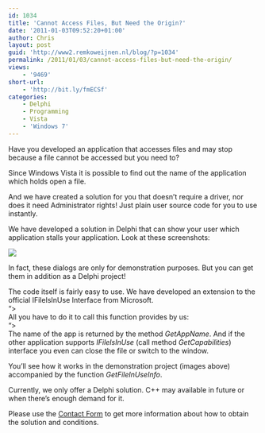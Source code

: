 ```yaml
---
id: 1034
title: 'Cannot Access Files, But Need the Origin?'
date: '2011-01-03T09:52:20+01:00'
author: Chris
layout: post
guid: 'http://www2.remkoweijnen.nl/blog/?p=1034'
permalink: /2011/01/03/cannot-access-files-but-need-the-origin/
views:
    - '9469'
short-url:
    - 'http://bit.ly/fmECSf'
categories:
    - Delphi
    - Programming
    - Vista
    - 'Windows 7'
---
```


Have you developed an application that accesses files and may stop because a file cannot be accessed but you need to?

Since Windows Vista it is possible to find out the name of the application which holds open a file.

And we have created a solution for you that doesn’t require a driver, nor does it need Administrator rights! Just plain user source code for you to use instantly.

We have developed a solution in Delphi that can show your user which application stalls your application. Look at these screenshots:

[![](http://192.168.40.25:8081/wp-content/uploads/2010/12/screens-300x181.png)](http://192.168.40.25:8081/wp-content/uploads/2010/12/screens.png)

In fact, these dialogs are only for demonstration purposes. But you can get them in addition as a Delphi project!

The code itself is fairly easy to use. We have developed an extension to the official IFileIsInUse Interface from Microsoft.  
“&gt;  
All you have to do it to call this function provides by us:  
“&gt;  
The name of the app is returned by the method *GetAppName*. And if the other application supports *IFileIsInUse* (call method *GetCapabilities*) interface you even can close the file or switch to the window.

You’ll see how it works in the demonstration project (images above) accompanied by the function *GetFileInUseInfo*.

Currently, we only offer a Delphi solution. C++ may available in future or when there’s enough demand for it.

Please use the [Contact Form](/blog/contact) to get more information about how to obtain the solution and conditions.